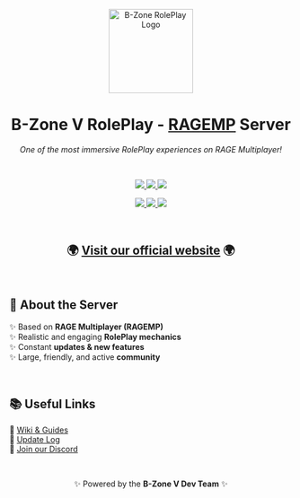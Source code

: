 <p align="center">
  <img src="https://i.imgur.com/kDRrK3x.png" alt="B-Zone RolePlay Logo" width="150"/>
</p>

<h1 align="center">B-Zone V RolePlay - <a href="https://rage.mp/">RAGEMP</a> Server</h1>

<p align="center">
  <i>One of the most immersive RolePlay experiences on RAGE Multiplayer!</i>
</p>

<br/>

<p align="center">
  <a href="https://b-zone.ro/rage" target="_blank">
    <img src="https://img.shields.io/discord/812307333811535902?label=Discord&color=5865F2&logo=discord&logoColor=white" />
  </a>
  <a href="https://b-zone-gta-v.github.io/B-Zone-GTA-V-Wiki/" target="_blank">
    <img src="https://img.shields.io/badge/Server-Wiki-blue?logo=github&logoColor=white" />
  </a>
  <a href="https://v.b-zone.ro/updates" target="_blank">
    <img src="https://img.shields.io/badge/Update-Log-purple?logo=files&logoColor=white" />
  </a>
</p>

<p align="center">
  <a href="https://www.youtube.com/@BZoneCommunity" target="_blank">
    <img src="https://img.shields.io/badge/Youtube-FF0000?logo=youtube&logoColor=white" />
  </a>
  <a href="https://www.tiktok.com/@bzoneragemp" target="_blank">
    <img src="https://img.shields.io/badge/TikTok-000000?logo=tiktok&logoColor=white" />
  </a>
  <a href="https://www.instagram.com/bzonevroleplay/" target="_blank">
    <img src="https://img.shields.io/badge/Instagram-C13584?logo=instagram&logoColor=white" />
  </a>
</p>

<br/>

<h2 align="center">🌍 <a href="https://v.b-zone.ro">Visit our official website</a> 🌍</h2>

<br/>

## 🚀 About the Server
✨ Based on **RAGE Multiplayer (RAGEMP)**  
✨ Realistic and engaging **RolePlay mechanics**  
✨ Constant **updates & new features**  
✨ Large, friendly, and active **community**  

<br/>

## 📚 Useful Links
📖 [Wiki & Guides](https://b-zone-gta-v.github.io/B-Zone-GTA-V-Wiki/)  
📝 [Update Log](https://v.b-zone.ro/updates)  
💬 [Join our Discord](https://b-zone.ro/rage)  

<br/>

<p align="center">
  ✨ Powered by the <b>B-Zone V Dev Team</b> ✨
</p>
